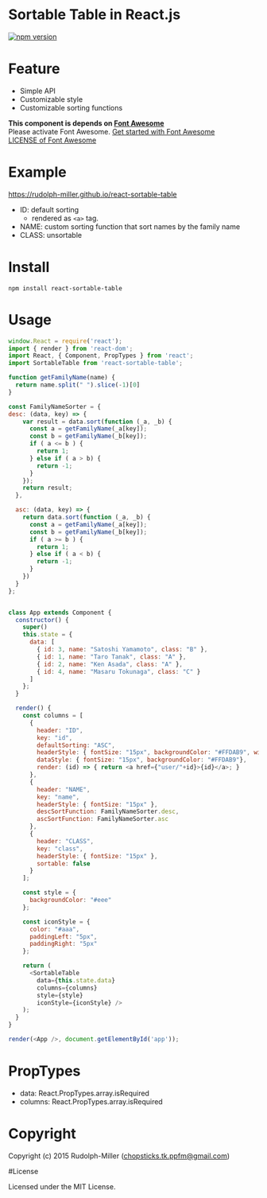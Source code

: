 # Sortable Table in React.js

[![npm version](https://badge.fury.io/js/react-sortable-table.svg)](http://badge.fury.io/js/react-sortable-table)

# Feature

- Simple API
- Customizable style
- Customizable sorting functions

__This component is depends on [Font Awesome](http://fortawesome.github.io/Font-Awesome/)__  
Please activate Font Awesome. [Get started with Font Awesome](http://fortawesome.github.io/Font-Awesome/get-started/)    
[LICENSE of Font Awesome](http://fortawesome.github.io/Font-Awesome/license/)

# Example

https://rudolph-miller.github.io/react-sortable-table
- ID: default sorting
    - rendered as `<a>` tag.
- NAME: custom sorting function that sort names by the family name
- CLASS: unsortable

# Install

```
npm install react-sortable-table
```

# Usage

```js
window.React = require('react');
import { render } from 'react-dom';
import React, { Component, PropTypes } from 'react';
import SortableTable from 'react-sortable-table';

function getFamilyName(name) {
  return name.split(" ").slice(-1)[0]
}

const FamilyNameSorter = {
desc: (data, key) => {
    var result = data.sort(function (_a, _b) {
      const a = getFamilyName(_a[key]);
      const b = getFamilyName(_b[key]);
      if ( a <= b ) {
        return 1;
      } else if ( a > b) {
        return -1;
      }
    });
    return result;
  },

  asc: (data, key) => {
    return data.sort(function (_a, _b) {
      const a = getFamilyName(_a[key]);
      const b = getFamilyName(_b[key]);
      if ( a >= b ) {
        return 1;
      } else if ( a < b) {
        return -1;
      }
    })
  }
};


class App extends Component {
  constructor() {
    super()
    this.state = {
      data: [
        { id: 3, name: "Satoshi Yamamoto", class: "B" },
        { id: 1, name: "Taro Tanak", class: "A" },
        { id: 2, name: "Ken Asada", class: "A" },
        { id: 4, name: "Masaru Tokunaga", class: "C" }
      ]
    };
  }

  render() {
    const columns = [
      {
        header: "ID",
        key: "id",
        defaultSorting: "ASC",
        headerStyle: { fontSize: "15px", backgroundColor: "#FFDAB9", width: "100px" },
        dataStyle: { fontSize: "15px", backgroundColor: "#FFDAB9"},
        render: (id) => { return <a href={"user/"+id}>{id}</a>; }
      },
      {
        header: "NAME",
        key: "name",
        headerStyle: { fontSize: "15px" },
        descSortFunction: FamilyNameSorter.desc,
        ascSortFunction: FamilyNameSorter.asc
      },
      {
        header: "CLASS",
        key: "class",
        headerStyle: { fontSize: "15px" },
        sortable: false
      }
    ];

    const style = {
      backgroundColor: "#eee"
    };

    const iconStyle = {
      color: "#aaa",
      paddingLeft: "5px",
      paddingRight: "5px"
    };

    return (
      <SortableTable
        data={this.state.data}
        columns={columns}
        style={style}
        iconStyle={iconStyle} />
    );
  }
}

render(<App />, document.getElementById('app'));
```

# PropTypes

- data: React.PropTypes.array.isRequired
- columns: React.PropTypes.array.isRequired

# Copyright

Copyright (c) 2015 Rudolph-Miller (chopsticks.tk.ppfm@gmail.com)

#License

Licensed under the MIT License.
